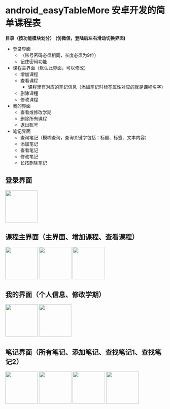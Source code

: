 # android_easyTableMore 安卓开发的简单课程表
**目录（按功能模块划分）**
**(仿微信，登陆后左右滑动切换界面)**
- 登录界面
	- （账号密码必须相同，长度必须为9位）
	- 记住密码功能
- 课程主界面（默认此界面，可以修改）
	- 增加课程
	- 查看课程
		- 课程里有对应的笔记信息（添加笔记时标签属性对应的就是课程名字）
	- 删除课程
	- 修改课程
- 我的界面
	- 查看或修改学期
	- 删除所有课程
	- 退出账号
- 笔记界面
	- 查询笔记（模糊查询，查询关键字包括：标题、标签、文本内容）
	- 添加笔记
	- 查看笔记
	- 修改笔记
	- 长按删除笔记

## 登录界面
<img src="https://i.imgur.com/aSakOx2.png" width="102"/>

## 课程主界面（主界面、增加课程、查看课程）
<img src="https://i.imgur.com/Ev9KCG3.png" width="102"/>  <img src="https://i.imgur.com/afhubTU.png" width="102"/>  <img src="https://i.imgur.com/zuDpmYa.png" width="102"/>


## 我的界面（个人信息、修改学期）

<img src="https://i.imgur.com/SNaFVtC.png" width="102"/>  <img src="https://i.imgur.com/TWEu0BL.png" width="102"/>

## 笔记界面（所有笔记、添加笔记、查找笔记1、查找笔记2）

<img src="https://i.imgur.com/bpEiFhl.png" width="102"/>  <img src="https://i.imgur.com/KRo3z7Y.png" width="102"/>
  <img src="https://i.imgur.com/NPwA4gA.png" width="102"/>
  <img src="https://i.imgur.com/qVL8zxj.png" width="102"/>
